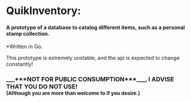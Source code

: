 <h1> QuikInventory: </h1>
<h4> A prototype of a database to catalog different items, such as a personal stamp collection. </h4>
*Written in Go.

<div></div>

This prototype is extremely unstable, and the api is expected to change constantly!
<h3><b> ___***NOT FOR PUBLIC CONSUMPTION***___,
I ADVISE THAT YOU DO NOT USE! <br>
<sub> (Although you are more than welcome to if you desire.) </sub> </b></h3>

